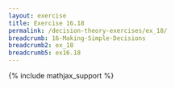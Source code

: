 ```yaml
---
layout: exercise
title: Exercise 16.18
permalink: /decision-theory-exercises/ex_18/
breadcrumb: 16-Making-Simple-Decisions
breadcrumb2: ex_18
breadcrumb5: ex16.18
---
```


{% include mathjax_support %}


